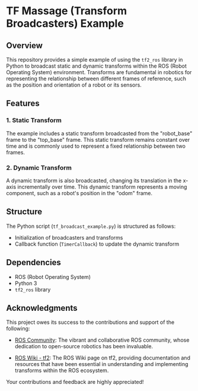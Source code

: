 # TF Massage (Transform Broadcasters) Example

## Overview

This repository provides a simple example of using the `tf2_ros` library in Python to broadcast static and dynamic transforms within the ROS (Robot Operating System) environment. Transforms are fundamental in robotics for representing the relationship between different frames of reference, such as the position and orientation of a robot or its sensors.

## Features

### 1. Static Transform

The example includes a static transform broadcasted from the "robot_base" frame to the "top_base" frame. This static transform remains constant over time and is commonly used to represent a fixed relationship between two frames.

### 2. Dynamic Transform

A dynamic transform is also broadcasted, changing its translation in the x-axis incrementally over time. This dynamic transform represents a moving component, such as a robot's position in the "odom" frame.

## Structure

The Python script (`tf_broadcast_example.py`) is structured as follows:

- Initialization of broadcasters and transforms
- Callback function (`TimerCallback`) to update the dynamic transform

## Dependencies

- ROS (Robot Operating System)
- Python 3
- `tf2_ros` library

## Acknowledgments

This project owes its success to the contributions and support of the following:

- [ROS Community](https://www.ros.org/): The vibrant and collaborative ROS community, whose dedication to open-source robotics has been invaluable.

- [ROS Wiki - tf2](http://wiki.ros.org/tf2): The ROS Wiki page on tf2, providing documentation and resources that have been essential in understanding and implementing transforms within the ROS ecosystem.

Your contributions and feedback are highly appreciated!
